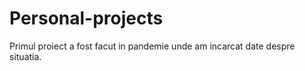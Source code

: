 # Personal-projects

Primul proiect a fost facut in pandemie unde am incarcat date despre situatia.


